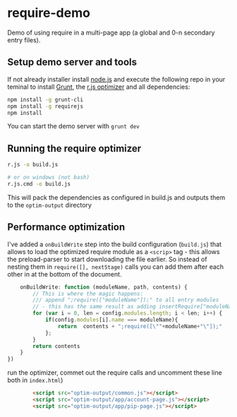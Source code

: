 require-demo
============
Demo of using require in a multi-page app (a global and 0-n secondary entry files).

Setup demo server and tools
---------------------------

If not already installer install [node.js](http://nodejs.org/) and execute the following repo in your teminal to install [Grunt](http://gruntjs.com/), the [r.js optimizer](http://requirejs.org/docs/optimization.html) and all dependencies:

``` Bash
npm install -g grunt-cli
npm install -g requirejs
npm install
```

You can start the demo server with `grunt dev`


Running the require optimizer
----------------------

``` Bash
r.js -o build.js

# or on windows (not bash) 
r.js.cmd -o build.js
```

This will pack the dependencies as configured in build.js and outputs them to the `optim-output` directory

Performance optimization
----------------------

I've added a `onBuildWrite` step into the build configuration (`build.js`) that allows to load the optimized require module as a `<scrip>` tag - this allows the preload-parser to start downloading the file earlier. So instead of nesting them in `require([], nextStage)` calls you can add them after each other in at the bottom of the document.

``` Javascript
	onBuildWrite: function (moduleName, path, contents) {
		// This is where the magic happens:
		/// append ";require(["moduleName"]);" to all entry modules
		// - this has the same result as adding insertRequire["moduleName"] to all modules
		for (var i = 0, len = config.modules.length; i < len; i++) {
			if(config.modules[i].name === moduleName){
				return  contents + ";require([\""+moduleName+"\"]);"
			};
		}
		return contents
	}
})
```

run the optimizer, commet out the require calls and uncomment these line both in `index.html`)
``` HTML
		<script src="optim-output/common.js"></script>
		<script src="optim-output/app/account-page.js"></script>
		<script src="optim-output/app/pip-page.js"></script>
```
